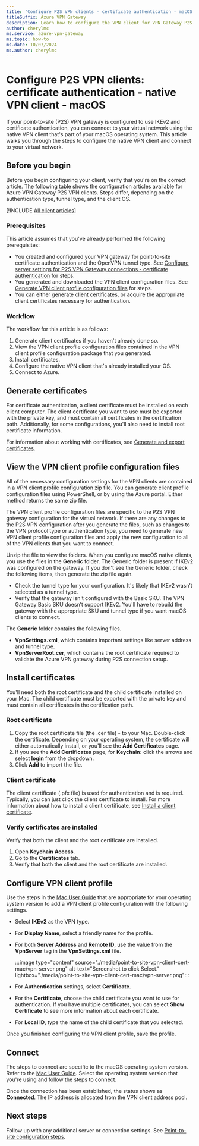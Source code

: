 ```yaml
---
title: 'Configure P2S VPN clients - certificate authentication - macOS native client'
titleSuffix: Azure VPN Gateway
description: Learn how to configure the VPN client for VPN Gateway P2S configurations that use certificate authentication. This article applies to macOS native client.
author: cherylmc
ms.service: azure-vpn-gateway
ms.topic: how-to
ms.date: 10/07/2024
ms.author: cherylmc
---
```


# Configure P2S VPN clients: certificate authentication - native VPN client - macOS

If your point-to-site (P2S) VPN gateway is configured to use IKEv2 and certificate authentication, you can connect to your virtual network using the native VPN client that's part of your macOS operating system. This article walks you through the steps to configure the native VPN client and connect to your virtual network.

## Before you begin

Before you begin configuring your client, verify that you're on the correct article. The following table shows the configuration articles available for Azure VPN Gateway P2S VPN clients. Steps differ, depending on the authentication type, tunnel type, and the client OS.

[!INCLUDE [All client articles](../../includes/vpn-gateway-vpn-client-install-articles.md)]

### Prerequisites

This article assumes that you've already performed the following prerequisites:

* You created and configured your VPN gateway for point-to-site certificate authentication and the OpenVPN tunnel type. See [Configure server settings for P2S VPN Gateway connections - certificate authentication](vpn-gateway-howto-point-to-site-resource-manager-portal.md) for steps.
* You generated and downloaded the VPN client configuration files. See [Generate VPN client profile configuration files](vpn-gateway-howto-point-to-site-resource-manager-portal.md#profile-files) for steps.
* You can either generate client certificates, or acquire the appropriate client certificates necessary for authentication.

### Workflow

The workflow for this article is as follows:

1. Generate client certificates if you haven't already done so.
1. View the VPN client profile configuration files contained in the VPN client profile configuration package that you generated.
1. Install certificates.
1. Configure the native VPN client that's already installed your OS.
1. Connect to Azure.

## Generate certificates

For certificate authentication, a client certificate must be installed on each client computer. The client certificate you want to use must be exported with the private key, and must contain all certificates in the certification path. Additionally, for some configurations, you'll also need to install root certificate information.

For information about working with certificates, see [Generate and export certificates](vpn-gateway-certificates-point-to-site.md).

## View the VPN client profile configuration files

All of the necessary configuration settings for the VPN clients are contained in a VPN client profile configuration zip file. You can generate client profile configuration files using PowerShell, or by using the Azure portal. Either method returns the same zip file.

The VPN client profile configuration files are specific to the P2S VPN gateway configuration for the virtual network. If there are any changes to the P2S VPN configuration after you generate the files, such as changes to the VPN protocol type or authentication type, you need to generate new VPN client profile configuration files and apply the new configuration to all of the VPN clients that you want to connect.

Unzip the file to view the folders. When you configure macOS native clients, you use the files in the **Generic** folder. The Generic folder is present if IKEv2 was configured on the gateway. If you don't see the Generic folder, check the following items, then generate the zip file again.

* Check the tunnel type for your configuration. It's likely that IKEv2 wasn’t selected as a tunnel type.
* Verify that the gateway isn't configured with the Basic SKU. The VPN Gateway Basic SKU doesn’t support IKEv2. You'll have to rebuild the gateway with the appropriate SKU and tunnel type if you want macOS clients to connect.

The **Generic** folder contains the following files.

* **VpnSettings.xml**, which contains important settings like server address and tunnel type.
* **VpnServerRoot.cer**, which contains the root certificate required to validate the Azure VPN gateway during P2S connection setup.

## Install certificates

You'll need both the root certificate and the child certificate installed on your Mac. The child certificate must be exported with the private key and must contain all certificates in the certification path.

### Root certificate

1. Copy the root certificate file (the .cer file) - to your Mac. Double-click the certificate. Depending on your operating system, the certificate will either automatically install, or you'll see the **Add Certificates** page.
1. If you see the **Add Certificates** page, for **Keychain:** click the arrows and select **login** from the dropdown.
1. Click **Add** to import the file.

### Client certificate

The client certificate (.pfx file) is used for authentication and is required. Typically, you can just click the client certificate to install. For more information about how to install a client certificate, see [Install a client certificate](point-to-site-how-to-vpn-client-install-azure-cert.md).

### Verify certificates are installed

Verify that both the client and the root certificate are installed.

1. Open **Keychain Access**.
1. Go to the **Certificates** tab.
1. Verify that both the client and the root certificate are installed.

## Configure VPN client profile

Use the steps in the [Mac User Guide](https://support.apple.com/guide/mac-help/set-up-a-vpn-connection-on-mac-mchlp2963/mac) that are appropriate for your operating system version  to add a VPN client profile configuration with the following settings.

* Select **IKEv2** as the VPN type.
* For **Display Name**, select a friendly name for the profile.
* For both **Server Address** and **Remote ID**, use the value from the **VpnServer** tag in the **VpnSettings.xml** file.

   :::image type="content" source="./media/point-to-site-vpn-client-cert-mac/vpn-server.png" alt-text="Screenshot to click Select." lightbox="./media/point-to-site-vpn-client-cert-mac/vpn-server.png":::

* For **Authentication** settings, select **Certificate**.
* For the **Certificate**, choose the child certificate you want to use for authentication. If you have multiple certificates, you can select **Show Certificate** to see more information about each certificate.
* For **Local ID**, type the name of the child certificate that you selected.

Once you finished configuring the VPN client profile, save the profile.

## Connect

The steps to connect are specific to the macOS operating system version. Refer to the [Mac User Guide](https://support.apple.com/guide/mac-help/set-up-a-vpn-connection-on-mac-mchlp2963/mac). Select the operating system version that you're using and follow the steps to connect.

Once the connection has been established, the status shows as **Connected**. The IP address is allocated from the VPN client address pool.

## Next steps

Follow up with any additional server or connection settings. See [Point-to-site configuration steps](vpn-gateway-howto-point-to-site-resource-manager-portal.md).